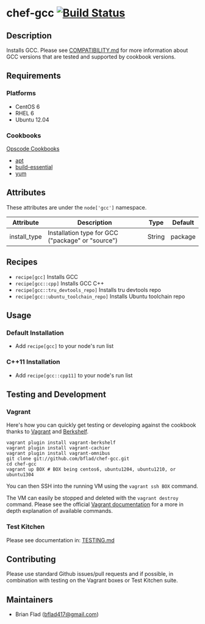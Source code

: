 # chef-gcc [![Build Status](https://secure.travis-ci.org/bflad/chef-gcc.png?branch=master)](http://travis-ci.org/bflad/chef-gcc)

## Description

Installs GCC. Please see [COMPATIBILITY.md](COMPATIBILITY.md) for more information about GCC versions that are tested and supported by cookbook versions.

## Requirements

### Platforms

* CentOS 6
* RHEL 6
* Ubuntu 12.04

### Cookbooks

[Opscode Cookbooks](https://github.com/opscode-cookbooks/)

* [apt](https://github.com/opscode-cookbooks/apt)
* [build-essential](https://github.com/opscode-cookbooks/build-essential)
* [yum](https://github.com/opscode-cookbooks/yum)

## Attributes

These attributes are under the `node['gcc']` namespace.

Attribute | Description | Type | Default
----------|-------------|------|--------
install_type | Installation type for GCC ("package" or "source") | String | package

## Recipes

* `recipe[gcc]` Installs GCC
* `recipe[gcc::cpp]` Installs GCC C++
* `recipe[gcc::tru_devtools_repo]` Installs tru devtools repo
* `recipe[gcc::ubuntu_toolchain_repo]` Installs Ubuntu toolchain repo

## Usage

### Default Installation

* Add `recipe[gcc]` to your node's run list

### C++11 Installation

* Add `recipe[gcc::cpp11]` to your node's run list

## Testing and Development

### Vagrant

Here's how you can quickly get testing or developing against the cookbook thanks to [Vagrant](http://vagrantup.com/) and [Berkshelf](http://berkshelf.com/).

    vagrant plugin install vagrant-berkshelf
    vagrant plugin install vagrant-cachier
    vagrant plugin install vagrant-omnibus
    git clone git://github.com/bflad/chef-gcc.git
    cd chef-gcc
    vagrant up BOX # BOX being centos6, ubuntu1204, ubuntu1210, or ubuntu1304

You can then SSH into the running VM using the `vagrant ssh BOX` command.

The VM can easily be stopped and deleted with the `vagrant destroy` command. Please see the official [Vagrant documentation](http://docs.vagrantup.com/v2/cli/index.html) for a more in depth explanation of available commands.

### Test Kitchen

Please see documentation in: [TESTING.md](TESTING.md)

## Contributing

Please use standard Github issues/pull requests and if possible, in combination with testing on the Vagrant boxes or Test Kitchen suite.

## Maintainers

* Brian Flad (<bflad417@gmail.com>)
